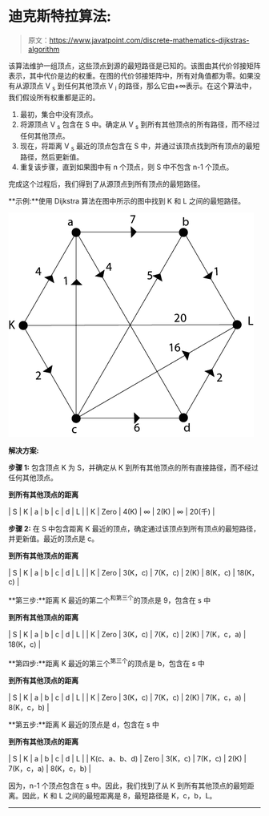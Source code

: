 # 迪克斯特拉算法:

> 原文：<https://www.javatpoint.com/discrete-mathematics-dijkstras-algorithm>

该算法维护一组顶点，这些顶点到源的最短路径是已知的。该图由其代价邻接矩阵表示，其中代价是边的权重。在图的代价邻接矩阵中，所有对角值都为零。如果没有从源顶点 V <sub>s</sub> 到任何其他顶点 V <sub>i</sub> 的路径，那么它由+∞表示。在这个算法中，我们假设所有权重都是正的。

1.  最初，集合中没有顶点。
2.  将源顶点 V <sub>s</sub> 包含在 S 中。确定从 V <sub>s</sub> 到所有其他顶点的所有路径，而不经过任何其他顶点。
3.  现在，将距离 V <sub>s</sub> 最近的顶点包含在 S 中，并通过该顶点找到所有顶点的最短路径，然后更新值。
4.  重复该步骤，直到如果图中有 n 个顶点，则 S 中不包含 n-1 个顶点。

完成这个过程后，我们得到了从源顶点到所有顶点的最短路径。

**示例:**使用 Dijkstra 算法在图中所示的图中找到 K 和 L 之间的最短路径。

![Dijkstra's Algorithm](img/490a72de82c25bcabb680bb74abfa7a9.png)

**解决方案:**

**步骤 1:** 包含顶点 K 为 S，并确定从 K 到所有其他顶点的所有直接路径，而不经过任何其他顶点。

**到所有其他顶点的距离**

| S | K | a | b | c | d | L |
| K | Zero | 4(K) | ∞ | 2(K) | ∞ | 20(千) |

**步骤 2:** 在 S 中包含距离 K 最近的顶点，确定通过该顶点到所有顶点的最短路径，并更新值。最近的顶点是 c。

**到所有其他顶点的距离**

| S | K | a | b | c | d | L |
| K | Zero | 3(K，c) | 7(K，c) | 2(K) | 8(K，c) | 18(K，c) |

**第三步:**距离 K 最近的第二个<sup>和第三个</sup>的顶点是 9，包含在 s 中

**到所有其他顶点的距离**

| S | K | a | b | c | d | L |
| K | Zero | 3(K，c) | 7(K，c) | 2(K) | 7(K，c，a) | 18(K，c) |

**第四步:**距离 K 最近的第三个<sup>第三个</sup>的顶点是 b，包含在 s 中

**到所有其他顶点的距离**

| S | K | a | b | c | d | L |
| K | Zero | 3(K，c) | 7(K，c) | 2(K) | 7(K，c，a) | 8(K，c，b) |

**第五步:**距离 K 最近的顶点是 d，包含在 s 中

**到所有其他顶点的距离**

| S | K | a | b | c | d | L |
| K(c、a、b、d) | Zero | 3(K，c) | 7(K，c) | 2(K) | 7(K，c，a) | 8(K，c，b) |

因为，n-1 个顶点包含在 s 中。因此，我们找到了从 K 到所有其他顶点的最短距离。因此，K 和 L 之间的最短距离是 8，最短路径是 K，c，b，L。

* * *